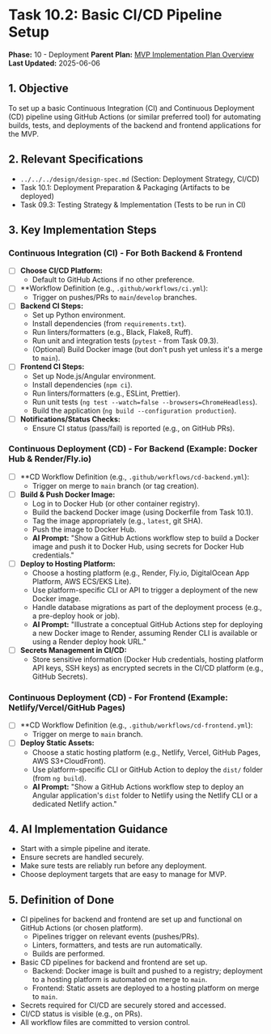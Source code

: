 # Task 10.2: Basic CI/CD Pipeline Setup

**Phase:** 10 - Deployment
**Parent Plan:** [MVP Implementation Plan Overview](../00-mvp-implementation-plan-overview.md)
**Last Updated:** 2025-06-06

## 1. Objective

To set up a basic Continuous Integration (CI) and Continuous Deployment (CD) pipeline using GitHub Actions (or similar preferred tool) for automating builds, tests, and deployments of the backend and frontend applications for the MVP.

## 2. Relevant Specifications

*   `../../../design/design-spec.md` (Section: Deployment Strategy, CI/CD)
*   Task 10.1: Deployment Preparation & Packaging (Artifacts to be deployed)
*   Task 09.3: Testing Strategy & Implementation (Tests to be run in CI)

## 3. Key Implementation Steps

### Continuous Integration (CI) - For Both Backend & Frontend
*   [ ] **Choose CI/CD Platform:**
    *   Default to GitHub Actions if no other preference.
*   [ ] **Workflow Definition (e.g., `.github/workflows/ci.yml`):
    *   Trigger on pushes/PRs to `main`/`develop` branches.
*   [ ] **Backend CI Steps:**
    *   Set up Python environment.
    *   Install dependencies (from `requirements.txt`).
    *   Run linters/formatters (e.g., Black, Flake8, Ruff).
    *   Run unit and integration tests (`pytest` - from Task 09.3).
    *   (Optional) Build Docker image (but don't push yet unless it's a merge to `main`).
*   [ ] **Frontend CI Steps:**
    *   Set up Node.js/Angular environment.
    *   Install dependencies (`npm ci`).
    *   Run linters/formatters (e.g., ESLint, Prettier).
    *   Run unit tests (`ng test --watch=false --browsers=ChromeHeadless`).
    *   Build the application (`ng build --configuration production`).
*   [ ] **Notifications/Status Checks:**
    *   Ensure CI status (pass/fail) is reported (e.g., on GitHub PRs).

### Continuous Deployment (CD) - For Backend (Example: Docker Hub & Render/Fly.io)
*   [ ] **CD Workflow Definition (e.g., `.github/workflows/cd-backend.yml`):
    *   Trigger on merge to `main` branch (or tag creation).
*   [ ] **Build & Push Docker Image:**
    *   Log in to Docker Hub (or other container registry).
    *   Build the backend Docker image (using Dockerfile from Task 10.1).
    *   Tag the image appropriately (e.g., `latest`, git SHA).
    *   Push the image to Docker Hub.
    *   **AI Prompt:** "Show a GitHub Actions workflow step to build a Docker image and push it to Docker Hub, using secrets for Docker Hub credentials."
*   [ ] **Deploy to Hosting Platform:**
    *   Choose a hosting platform (e.g., Render, Fly.io, DigitalOcean App Platform, AWS ECS/EKS Lite).
    *   Use platform-specific CLI or API to trigger a deployment of the new Docker image.
    *   Handle database migrations as part of the deployment process (e.g., a pre-deploy hook or job).
    *   **AI Prompt:** "Illustrate a conceptual GitHub Actions step for deploying a new Docker image to Render, assuming Render CLI is available or using a Render deploy hook URL."
*   [ ] **Secrets Management in CI/CD:**
    *   Store sensitive information (Docker Hub credentials, hosting platform API keys, SSH keys) as encrypted secrets in the CI/CD platform (e.g., GitHub Secrets).

### Continuous Deployment (CD) - For Frontend (Example: Netlify/Vercel/GitHub Pages)
*   [ ] **CD Workflow Definition (e.g., `.github/workflows/cd-frontend.yml`):
    *   Trigger on merge to `main` branch.
*   [ ] **Deploy Static Assets:**
    *   Choose a static hosting platform (e.g., Netlify, Vercel, GitHub Pages, AWS S3+CloudFront).
    *   Use platform-specific CLI or GitHub Action to deploy the `dist/` folder (from `ng build`).
    *   **AI Prompt:** "Show a GitHub Actions workflow step to deploy an Angular application's `dist` folder to Netlify using the Netlify CLI or a dedicated Netlify action."

## 4. AI Implementation Guidance

*   Start with a simple pipeline and iterate.
*   Ensure secrets are handled securely.
*   Make sure tests are reliably run before any deployment.
*   Choose deployment targets that are easy to manage for MVP.

## 5. Definition of Done

*   CI pipelines for backend and frontend are set up and functional on GitHub Actions (or chosen platform).
    *   Pipelines trigger on relevant events (pushes/PRs).
    *   Linters, formatters, and tests are run automatically.
    *   Builds are performed.
*   Basic CD pipelines for backend and frontend are set up.
    *   Backend: Docker image is built and pushed to a registry; deployment to a hosting platform is automated on merge to `main`.
    *   Frontend: Static assets are deployed to a hosting platform on merge to `main`.
*   Secrets required for CI/CD are securely stored and accessed.
*   CI/CD status is visible (e.g., on PRs).
*   All workflow files are committed to version control.
